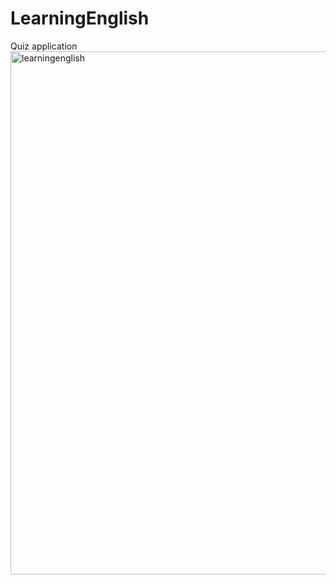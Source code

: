 # LearningEnglish
Quiz application
<img width="837" alt="learningenglish" src="https://user-images.githubusercontent.com/8250468/220181240-ff8f8276-ae69-4ab6-a0ca-e28472703188.png">
